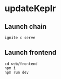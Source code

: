 # updateKeplr

## Launch chain

```
ignite c serve
```

## Launch frontend

```
cd web/frontend
npm i
npm run dev
```
